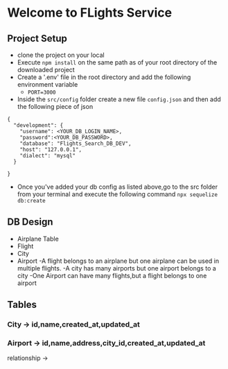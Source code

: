 # Welcome to FLights Service

 ## Project Setup
 - clone the project on your local
 - Execute `npm install` on the same path as of your root directory of the downloaded project
 - Create a '.env' file in the root directory and add the following environment variable
    - `PORT=3000`
- Inside the `src/config` folder create a new file  `config.json` and then add the following piece of json

```
{
  "development": {
    "username": <YOUR_DB_LOGIN_NAME>,
    "password":<YOUR_DB_PASSWORD>,
    "database": "Flights_Search_DB_DEV",
    "host": "127.0.0.1",
    "dialect": "mysql" 
  }
  
}
```
- Once you've added your db config as listed above,go to the src folder from your terminal and execute the following command `npx sequelize db:create`
       
## DB Design
  - Airplane Table
  - Flight 
  - City
  - Airport
  -A flight belongs to an airplane but one airplane can be used in multiple flights.
  -A city has many airports but one airport belongs to a city
  -One Airport can have many flights,but a flight belongs to one airport

## Tables

### City -> id,name,created_at,updated_at
### Airport -> id,name,address,city_id,created_at,updated_at
  relationship ->
